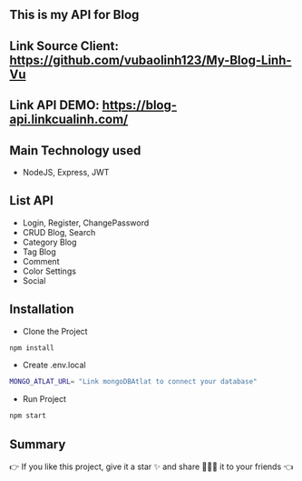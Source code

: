 ## This is my API for Blog

## Link Source Client: https://github.com/vubaolinh123/My-Blog-Linh-Vu
## Link API DEMO: https://blog-api.linkcualinh.com/

## Main Technology used
- NodeJS, Express, JWT

## List API
- Login, Register, ChangePassword
- CRUD Blog, Search
- Category Blog
- Tag Blog
- Comment
- Color Settings
- Social

## Installation
- Clone the Project
```bash
npm install
```
- Create .env.local
```bash
MONGO_ATLAT_URL= "Link mongoDBAtlat to connect your database"
```
- Run Project
```bash
npm start
```

## Summary
👉 If you like this project, give it a star ✨ and share 👨🏻‍💻 it to your friends 👈
